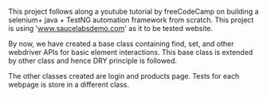 This project follows along a youtube tutorial by freeCodeCamp on building a selenium+ java + TestNG automation framework from scratch. This project is using 'www.saucelabsdemo.com' as it to be tested website.

By now, we have created a base class containing find, set, and other webdriver APIs for basic element interactions. This base class is extended by other class and hence DRY principle is followed.

The other classes created are login and products page. Tests for each webpage is store in a different class.
